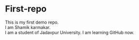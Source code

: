 # First-repo
This is my first demo repo.
<br>
I am Shamik karmakar. <br>
I am a student of Jadavpur University.
I am learning GitHub now.
